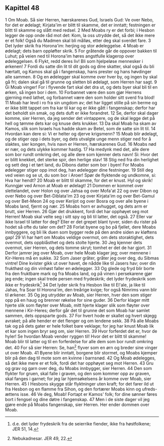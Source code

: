 ## Kapittel 48

1 Om Moab. Så sier Herren, hærskarenes Gud, Israels Gud: Ve over Nebo, for det er ødelagt; Kirjata'im er blitt til skamme, det er inntatt; festningen er blitt til skamme og slått med redsel.
2 Med Moabs ry er det forbi; i Hesbon legger de opp onde råd mot det: Kom, la oss utrydde det, så det ikke mere er et folk! Også du Madmen skal bli målløs, etter deg skal sverdet fare.
3 Det lyder skrik fra Horona'im: herjing og stor ødeleggelse.
4 Moab er ødelagt; dets barn oppløfter skrik.
5 For gråtende går de oppover bakken til Luhut; på veien ned til Horona'im høres angstfulle klagerop over ødeleggelsen.
6 Flykt, redd deres liv! Bli som hjelpeløse mennesker i ørkenen!
7 Fordi du satte din lit til dit gods og dine skatter, skal også du bli hærtatt, og Kamos skal gå i fangenskap, hans prester og hans høvdinger alle sammen.
8 Og en ødelegger skal komme over hver by, og ingen by skal gå fri; dalen skal gå til grunne og sletten bli ødelagt, som Herren har sagt.
9 Gi Moab vinger! For i flyvende fart skal det dra ut, og dets byer skal bli til en ørken, så ingen bor i dem.
10 Forbannet være den som gjør Herrens gjerning med lathet, og forbannet være den som holder sitt sverd fra blod!
11 Moab har levd i ro fra sin ungdom av; det har ligget stille på sin berme og er ikke blitt tappet om fra kar til kar og er ikke gått i fangenskap; derfor har det beholdt sin smak, og dets duft er ikke forandret.
12 Se, derfor skal dager komme, sier Herren, da jeg sender det vintappere, og de skal legge det på hell og tømme dets kar og knuse dets krukker.
13 Da skal Moab ha skam av Kamos, slik som Israels hus hadde skam av Betel, som de satte sin lit til.
14 Hvordan kan dere si: Vi er helter og djerve krigsmenn?
15 Moab blir ødelagt, og de stiger opp i dets byer, og dets utvalgte unge menn stiger ned for å slaktes, sier kongen, hvis navn er Herren, hærskarenes Gud.
16 Moabs nød er nær, og dets ulykke kommer hastig.
17 Ha medynk med det, alle dere som bor rundt omkring det, og alle dere som kjenner dets navn! Si: Hvor det er blitt knekket, det sterke spir, den herlige stav!
18 Stig ned fra din herlighet og sett deg i et tørt land, du Dibons datter som bor i byen! For Moabs ødelegger stiger opp imot deg, han ødelegger dine festninger.
19 Still deg ved veien og se ut, du som bor i Aroer! Spør de flyktende og undkomne, si: Hva har hendt?
20 Moab er blitt til skamme, for det er knust. Hyl og skrik! Kunngjør ved Arnon at Moab er ødelagt!
21 Dommen er kommet over slettelandet, over Holon og over Jahsa og over Mofa'at
22 og over Dibon og over Nebo og over Bet-Diblata'im
23 og over Kirjata'im og over Bet-Gamul og over Bet-Meon
24 og over Kerijot og over Bosra og over alle byene i Moabs land, fjernt og nær.
25 Moabs horn er avhugget, og dets arm er brutt, sier Herren.
26 Gjør det drukkent, fordi det har opphøyet seg mot Herren! Moab skal velte seg i sitt spy og bli til latter, det også.
27 Eller var ikke Israel til latter for deg? Eller er det grepet blant tyver, siden du rister på hodet så ofte du taler om det?
28 Forlat byene og bo på fjellet, dere Moabs innbyggere, og bli lik duen som bygger rede på den andre siden av kløftens gap!
29 Vi har hørt om Moabs veldige overmot, om dets storaktighet, dets overmot, dets oppblåsthet og dets stolte hjerte.
30 Jeg kjenner dets overmot, sier Herren, og dets tomme skryt; tomhet er det de har gjort.
31 Derfor jamrer jeg over Moab, over hele Moab klager jeg; over mennene i Kir-Heres må en sukke.
32 Som Jaser gråter, gråter jeg over deg, du Sibmas vintre! Dine kvister gikk ut over havet, de nådde like til Jasers hav; over din frukthøst og din vinhøst faller en ødelegger.
33 Og glede og fryd blir borte fra den fruktbare mark og fra Moabs land, og på vinen i persekarene gjør jeg ende; ingen skal trede persen med frydeskrik; det lyder frydeskrik som ikke er frydeskrik[^1]
34 Det lyder skrik fra Hesbon like til El'ale, ja like til Jahas, fra Soar til Horona'im, den treårige kvige; for også Nimrims vann blir til ørkener.
35 Og jeg utrydder av Moab, sier Herren, hver den som stiger opp på en haug og brenner røkelse for sine guder.
36 Derfor klager mitt hjerte slik som fløyter over Moab, mitt hjerte klager slik som fløyter over mennene i Kir-Heres; derfor går det til grunne det som Moab har samlet sammen, dets oppsparte gods.
37 For hvert hode er skallet og hvert skjegg avraket; på alle hender er det flenger og om lendene sekk.
38 På alle Moabs tak og på dets gater er hele folket bare veklage; for jeg har knust Moab lik et kar som ingen bryr seg om, sier Herren.
39 Hvor forferdet det er, hvor de hyler! Se hvordan Moab vender ryggen til! Hvor det er blitt til skamme! Moab blir til latter og til en forferdelse for alle dem som bor rundt omkring det.
40 For så sier Herren: Se, han[^2] flyver som en ørn og breder sine vinger ut over Moab.
41 Byene blir inntatt, borgene blir stormet, og Moabs kjemper blir på den dag til mote som en kvinne i barnsnød.
42 Og Moab ødelegges, så det ikke mere er et folk, fordi det har opphøyet seg mot Herren.
43 Gru og grav og garn over deg, du Moabs innbygger, sier Herren.
44 Den som flykter for gruen, skal falle i graven, og den som kommer opp av graven, skal fanges i garnet; for jeg lar hjemsøkelsens år komme over Moab, sier Herren.
45 I Hesbons skygge står flyktninger uten kraft; for det farer ild ut fra Hesbon og en flamme fra Sihon, og den fortærer Moabs kinn og ufreds-ættens isse.
46 Ve deg, Moab! Fortapt er Kamos' folk; for dine sønner føres bort i fengsel og dine døtre i fangenskap.
47 Men i de siste dager vil jeg gjøre ende på Moabs fangenskap, sier Herren. Her ender dommen over Moab.

[^1]:  d.e. det lyder frydeskrik fra de seierrike fiender, ikke fra høstfolkene; JER 51, 14.
[^2]:  Nebukadnesar. JER 49, 22.

